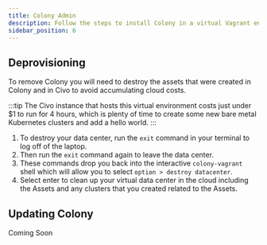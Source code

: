```yaml
---
title: Colony Admin
description: Follow the steps to install Colony in a virtual Vagrant environment
sidebar_position: 6
---
```


## Deprovisioning

To remove Colony you will need to destroy the assets that were created in Colony and in Civo to avoid accumulating cloud costs. 

:::tip
The Civo instance that hosts this virtual environment costs just under $1 to run for 4 hours, which is plenty of time to create some new bare metal Kubernetes clusters and add a hello world. 
:::

1. To destroy your data center, run the `exit` command in your terminal to log off of the laptop. 
2. Then run the `exit` command again to leave the data center.
3. These commands  drop you back into the interactive `colony-vagrant` shell which will allow you to select `option > destroy datacenter`. 
4. Select enter to clean up your virtual data center in the cloud including the Assets and any clusters that you created related to the Assets. 

## Updating Colony

Coming Soon
